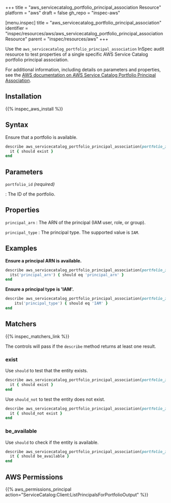 +++
title = "aws_servicecatalog_portfolio_principal_association Resource"
platform = "aws"
draft = false
gh_repo = "inspec-aws"

[menu.inspec]
title = "aws_servicecatalog_portfolio_principal_association"
identifier = "inspec/resources/aws/aws_servicecatalog_portfolio_principal_association Resource"
parent = "inspec/resources/aws"
+++

Use the `aws_servicecatalog_portfolio_principal_association` InSpec audit resource to test properties of a single specific AWS Service Catalog portfolio principal association.

For additional information, including details on parameters and properties, see the [AWS documentation on AWS Service Catalog Portfolio Principal Association](https://docs.aws.amazon.com/AWSCloudFormation/latest/UserGuide/aws-resource-servicecatalog-portfolioprincipalassociation.html).

## Installation

{{% inspec_aws_install %}}

## Syntax

Ensure that a portfolio is available.

```ruby
describe aws_servicecatalog_portfolio_principal_association(portfolio_id: 'PORTFOLIO_ID') do
  it { should exist }
end
```

## Parameters

`portfolio_id` _(required)_

: The ID of the portfolio.

## Properties

`principal_arn`
: The ARN of the principal (IAM user, role, or group).

`principal_type`
: The principal type. The supported value is `IAM`.

## Examples

**Ensure a principal ARN is available.**

```ruby
describe aws_servicecatalog_portfolio_principal_association(portfolio_id: 'PORTFOLIO_ID') do
  its('principal_arn') { should eq 'principal_arn' }
end
```

**Ensure a principal type is 'IAM'.**

```ruby
describe aws_servicecatalog_portfolio_principal_association(portfolio_id: 'PORTFOLIO_ID') do
    its('principal_type') { should eq 'IAM' }
end
```

## Matchers

{{% inspec_matchers_link %}}

The controls will pass if the `describe` method returns at least one result.

### exist

Use `should` to test that the entity exists.

```ruby
describe aws_servicecatalog_portfolio_principal_association(portfolio_id: 'PORTFOLIO_ID') do
  it { should exist }
end
```

Use `should_not` to test the entity does not exist.

```ruby
describe aws_servicecatalog_portfolio_principal_association(portfolio_id: 'PORTFOLIO_ID') do
  it { should_not exist }
end
```

### be_available

Use `should` to check if the entity is available.

```ruby
describe aws_servicecatalog_portfolio_principal_association(portfolio_id: 'PORTFOLIO_ID') do
  it { should be_available }
end
```

## AWS Permissions

{{% aws_permissions_principal action="ServiceCatalog:Client:ListPrincipalsForPortfolioOutput" %}}

